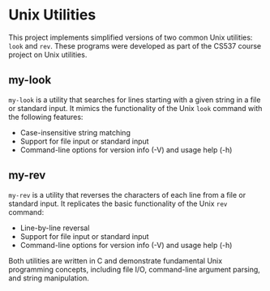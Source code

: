 # Unix Utilities

This project implements simplified versions of two common Unix utilities: `look` and `rev`. These programs were developed as part of the CS537 course project on Unix utilities.

## my-look

`my-look` is a utility that searches for lines starting with a given string in a file or standard input. It mimics the functionality of the Unix `look` command with the following features:

- Case-insensitive string matching
- Support for file input or standard input
- Command-line options for version info (-V) and usage help (-h)

## my-rev

`my-rev` is a utility that reverses the characters of each line from a file or standard input. It replicates the basic functionality of the Unix `rev` command:

- Line-by-line reversal
- Support for file input or standard input
- Command-line options for version info (-V) and usage help (-h)

Both utilities are written in C and demonstrate fundamental Unix programming concepts, including file I/O, command-line argument parsing, and string manipulation.